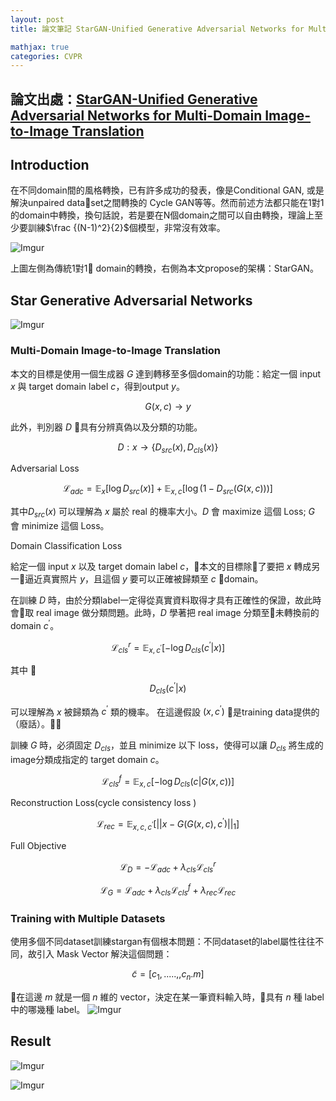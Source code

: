 ```yaml
---
layout: post
title: 論文筆記 StarGAN-Unified Generative Adversarial Networks for Multi-Domain Image-to-Image Translation

mathjax: true
categories: CVPR
---
```


##  論文出處：[StarGAN-Unified Generative Adversarial Networks for Multi-Domain Image-to-Image Translation](https://arxiv.org/abs/1711.09020)


##  Introduction

在不同domain間的風格轉換，已有許多成功的發表，像是Conditional GAN, 或是解決unpaired dataset之間轉換的 Cycle GAN等等。然而前述方法都只能在1對1的domain中轉換，換句話說，若是要在N個domain之間可以自由轉換，理論上至少要訓練$\frac {(N-1)^2}{2}$個模型，非常沒有效率。

![Imgur](https://i.imgur.com/LOdqND9.png)

上圖左側為傳統1對1 domain的轉換，右側為本文propose的架構：StarGAN。


##  Star Generative Adversarial Networks

![Imgur](https://i.imgur.com/R7EtO2O.png)

### Multi-Domain Image-to-Image Translation

本文的目標是使用一個生成器 $G$ 達到轉移至多個domain的功能：給定一個 input $x$ 與 target domain label $c$，得到output $y$。

$$G(x, c) \to y$$

此外，判別器 $D$ 具有分辨真偽以及分類的功能。

$$D:x \to \{D_{src}(x), D_{cls}(x)\}$$


Adversarial Loss

$$\mathcal L_{adc} = \mathbb E_x[\log D_{src}(x)] + \mathbb E_{x, c}[\log (1- D_{src}(G(x, c)))]$$

其中$D_{src}(x)$ 可以理解為 $x$ 屬於 real 的機率大小。$D$ 會 maximize 這個 Loss; $G$ 會 minimize 這個 Loss。


Domain Classification Loss

給定一個 input $x$ 以及 target domain label $c$，本文的目標除了要把 $x$ 轉成另一逼近真實照片 $y$，且這個 $y$ 要可以正確被歸類至 $c$ domain。

在訓練 $D$ 時，由於分類label一定得從真實資料取得才具有正確性的保證，故此時會取 real image 做分類問題。此時，$D$ 學著把 real image 分類至未轉換前的 domain $c^{\prime}$。

$$\mathcal L_{cls}^{r} = \mathbb E_{x, c^{\prime}}[-\log D_{cls}(c^{\prime}|x)]$$

其中

$$D_{cls}(c^{\prime}|x)$$

可以理解為 $x$ 被歸類為 $c^{\prime}$ 類的機率。 在這邊假設 $(x, c^{\prime})$ 是training data提供的（廢話）。

訓練 $G$ 時，必須固定 $D_{cls}$，並且 minimize 以下 loss，使得可以讓 $D_{cls}$ 將生成的image分類成指定的 target domain $c$。

$$\mathcal L_{cls}^{f} = \mathbb E_{x, c}[-\log D_{cls}(c|G(x, c))]$$

Reconstruction Loss(cycle consistency
loss )

$$\mathcal L_{rec} = \mathbb E_{x, c, c^{\prime}}[||x - G(G(x, c), c^{\prime})||_1]$$

Full Objective

$$\mathcal L_{D} = -\mathcal L_{adc} + \lambda_{cls}\mathcal L_{cls}^{r}$$

$$\mathcal L_{G} = \mathcal L_{adc} + \lambda_{cls}\mathcal L_{cls}^{f} + \lambda_{rec}\mathcal L_{rec}$$

### Training with Multiple Datasets

使用多個不同dataset訓練stargan有個根本問題：不同dataset的label屬性往往不同，故引入 Mask Vector 解決這個問題：

$$\tilde c = [c_1, .....,,c_n. m]$$

在這邊 $m$ 就是一個 $n$ 維的 vector，決定在某一筆資料輸入時，具有 $n$ 種 label 中的哪幾種 label。
![Imgur](https://i.imgur.com/9AbB97q.png)


## Result

![Imgur](https://i.imgur.com/cnow9rH.png)

![Imgur](https://i.imgur.com/blVzsqx.png)